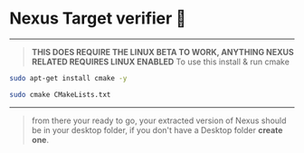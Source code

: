 # Nexus Target verifier 🎯
---
> **THIS DOES REQUIRE THE LINUX BETA TO WORK, ANYTHING NEXUS RELATED REQUIRES LINUX ENABLED**
> To use this install & run cmake
```bash
sudo apt-get install cmake -y
```

```bash 
sudo cmake CMakeLists.txt
```
---
> from there your ready to go, your extracted version of Nexus should be in your desktop folder, if you don't have a Desktop folder **create one**.
